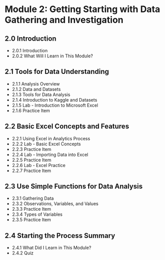 # Module 2: Getting Starting with Data Gathering and Investigation
## 2.0 Introduction
- 2.0.1 Introduction
- 2.0.2 What Will I Learn in This Module?
## 2.1 Tools for Data Understanding
- 2.1.1 Analysis Overview
- 2.1.2 Data and Datasets
- 2.1.3 Tools for Data Analysis
- 2.1.4 Introduction to Kaggle and Datasets
- 2.1.5 Lab - Introduction to Microsoft Excel
- 2.1.6 Practice Item
## 2.2 Basic Excel Concepts and Features
- 2.2.1 Using Excel in Analytics Process
- 2.2.2 Lab - Basic Excel Concepts
- 2.2.3 Practice Item
- 2.2.4 Lab - Importing Data into Excel
- 2.2.5 Practice Item
- 2.2.6 Lab - Excel Practice
- 2.2.7 Practice Item
## 2.3 Use Simple Functions for Data Analysis
- 2.3.1 Gathering Data
- 2.3.2 Observations, Variables, and Values
- 2.3.3 Practice Item
- 2.3.4 Types of Variables
- 2.3.5 Practice Item
## 2.4 Starting the Process Summary
- 2.4.1 What Did I Learn in This Module?
- 2.4.2 Quiz

